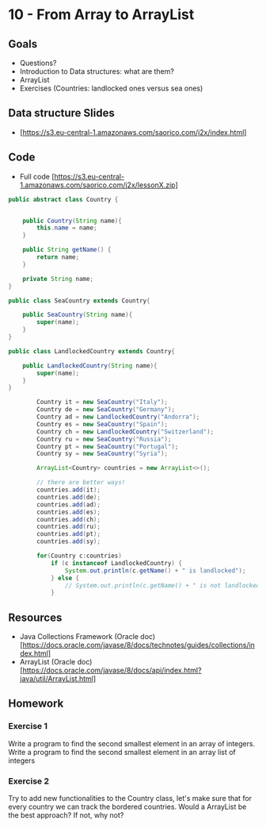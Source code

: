 # 10 - From Array to ArrayList
<Teacher name="Renato"></Teacher>

## Goals

- Questions? 
- Introduction to Data structures: what are them?
- ArrayList
- Exercises (Countries: landlocked ones versus sea ones)

## Data structure Slides

- [https://s3.eu-central-1.amazonaws.com/saorico.com/j2x/index.html]

## Code

- Full code [https://s3.eu-central-1.amazonaws.com/saorico.com/j2x/lessonX.zip]

```java
public abstract class Country {


    public Country(String name){
        this.name = name;
    }

    public String getName() {
        return name;
    }

    private String name;
}
```

```java
public class SeaCountry extends Country{

    public SeaCountry(String name){
        super(name);
    }
}
```

```java
public class LandlockedCountry extends Country{

    public LandlockedCountry(String name){
        super(name);
    }
}
```

```java
        Country it = new SeaCountry("Italy");
        Country de = new SeaCountry("Germany");
        Country ad = new LandlockedCountry("Andorra");
        Country es = new SeaCountry("Spain");
        Country ch = new LandlockedCountry("Switzerland");
        Country ru = new SeaCountry("Russia");
        Country pt = new SeaCountry("Portugal");
        Country sy = new SeaCountry("Syria");

        ArrayList<Country> countries = new ArrayList<>();

        // there are better ways!
        countries.add(it);
        countries.add(de);
        countries.add(ad);
        countries.add(es);
        countries.add(ch);
        countries.add(ru);
        countries.add(pt);
        countries.add(sy);

        for(Country c:countries)
            if (c instanceof LandlockedCountry) {
                System.out.println(c.getName() + " is landlocked");
            } else {
                // System.out.println(c.getName() + " is not landlocked");
            }
```

## Resources

- Java Collections Framework (Oracle doc) [https://docs.oracle.com/javase/8/docs/technotes/guides/collections/index.html]
- ArrayList (Oracle doc) [https://docs.oracle.com/javase/8/docs/api/index.html?java/util/ArrayList.html]

## Homework
 
### Exercise 1
Write a program to find the second smallest element in an array of integers. Write a program to find the second smallest element in an array list of integers

### Exercise 2
Try to add new functionalities to the Country class, let's make sure that for every country we can track the bordered countries. Would a ArrayList be the best approach? If not, why not?

